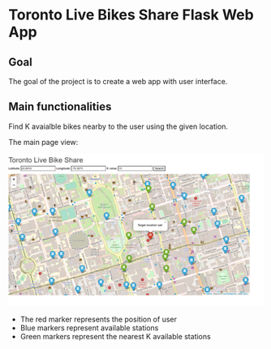 # Toronto Live Bikes Share Flask Web App 

## Goal
The goal of the project is to create a web app with user interface.

## Main functionalities
Find K avaialble bikes nearby to the user using the given location.

The main page view:

![img.png](img.png)

- The red marker represents the position of user
- Blue markers represent available stations
- Green markers represent the nearest K available stations

